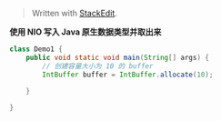 


> Written with [StackEdit](https://stackedit.io/).

**使用 NIO 写入 Java 原生数据类型并取出来**

```java
class Demo1 {
	public void static void main(String[] args) {
		// 创建容量大小为 10 的 buffer
		IntBuffer buffer = IntBuffer.allocate(10);
		
	}

}

```
<!--stackedit_data:
eyJoaXN0b3J5IjpbLTg1NDg1MzI3OF19
-->